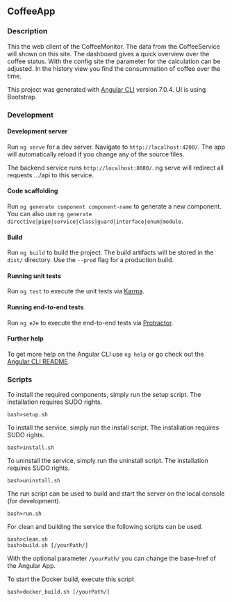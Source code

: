 ## CoffeeApp

### Description

This the web client of the CoffeeMonitor. The data from the CoffeeService will shown on this site.
The dashboard gives a quick overview over the coffee status. With the config site the parameter for 
the calculation can be adjusted. In the history view you find the consummation of coffee over the time.   

This project was generated with [Angular CLI](https://github.com/angular/angular-cli) version 7.0.4.
UI is using Bootstrap.

### Development

#### Development server

Run `ng serve` for a dev server. Navigate to `http://localhost:4200/`. The app will automatically reload 
if you change any of the source files.

The backend service runs `http://localhost:8080/`. ng serve will redirect all requests .../api to this
service.

#### Code scaffolding

Run `ng generate component component-name` to generate a new component. You can also use
`ng generate directive|pipe|service|class|guard|interface|enum|module`.

#### Build

Run `ng build` to build the project. The build artifacts will be stored in the `dist/` directory. 
Use the `--prod` flag for a production build.

#### Running unit tests

Run `ng test` to execute the unit tests via [Karma](https://karma-runner.github.io).

#### Running end-to-end tests

Run `ng e2e` to execute the end-to-end tests via [Protractor](http://www.protractortest.org/).

#### Further help

To get more help on the Angular CLI use `ng help` or go check out the 
[Angular CLI README](https://github.com/angular/angular-cli/blob/master/README.md).

### Scripts
To install the required components, simply run the setup script. The installation requires SUDO rights.

    bash>setup.sh

To install the service, simply run the install script. The installation requires SUDO rights.

    bash>install.sh

To uninstall the service, simply run the uninstall script. The installation requires SUDO rights.

    bash>uninstall.sh

The run script can be used to build and start the server on the local console (for development).

    bash>run.sh

For clean and building the service the following scripts can be used.

    bash>clean.sh
    bash>build.sh [/yourPath/]

With the optional parameter `/yourPath/` you can change the base-href of the Angular App.

To start the Docker build, execute this script

    bash>docker_build.sh [/yourPath/]
